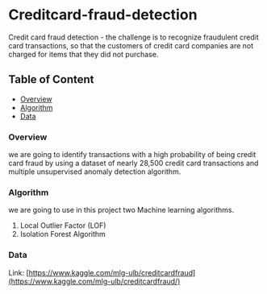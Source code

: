 # Creditcard-fraud-detection
Credit card fraud detection - the challenge is to recognize fraudulent credit card transactions, so that the customers of credit card companies are not charged for items that they did not purchase.

## Table of Content
  * [Overview](#Overview) 
  * [Algorithm](#Algorithm)  
  * [Data](#Data) 
  
### Overview
we are going to identify transactions with a high probability of being credit card fraud by using a dataset of nearly 28,500 credit card transactions and multiple unsupervised anomaly detection algorithm.

### Algorithm
we are going to use in this project two Machine learning algorithms.
  1. Local Outlier Factor (LOF)
  2. Isolation Forest Algorithm
  
### Data
Link: [https://www.kaggle.com/mlg-ulb/creditcardfraud](https://www.kaggle.com/mlg-ulb/creditcardfraud/)


